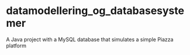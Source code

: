 # datamodellering_og_databasesystemer
A Java project with a MySQL database that simulates a simple Piazza platform 
